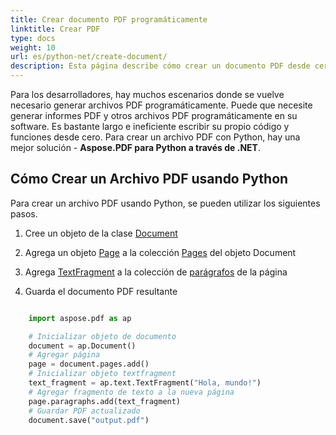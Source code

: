 ```yaml
---
title: Crear documento PDF programáticamente
linktitle: Crear PDF
type: docs
weight: 10
url: es/python-net/create-document/
description: Esta página describe cómo crear un documento PDF desde cero con Aspose.PDF para Python a través de la biblioteca .NET.
---
```


Para los desarrolladores, hay muchos escenarios donde se vuelve necesario generar archivos PDF programáticamente. Puede que necesite generar informes PDF y otros archivos PDF programáticamente en su software. Es bastante largo e ineficiente escribir su propio código y funciones desde cero. Para crear un archivo PDF con Python, hay una mejor solución - **Aspose.PDF para Python a través de .NET**.

## Cómo Crear un Archivo PDF usando Python

Para crear un archivo PDF usando Python, se pueden utilizar los siguientes pasos.

1. Cree un objeto de la clase [Document](https://reference.aspose.com/pdf/python-net/aspose.pdf/document/)

1. Agrega un objeto [Page](https://reference.aspose.com/pdf/python-net/aspose.pdf/page/) a la colección [Pages](https://reference.aspose.com/pdf/python-net/aspose.pdf/document/#properties) del objeto Document
1. Agrega [TextFragment](https://reference.aspose.com/pdf/python-net/aspose.pdf.text/textfragment/) a la colección de [parágrafos](https://reference.aspose.com/pdf/python-net/aspose.pdf/page/#properties) de la página
1. Guarda el documento PDF resultante

```python

    import aspose.pdf as ap

    # Inicializar objeto de documento
    document = ap.Document()
    # Agregar página
    page = document.pages.add()
    # Inicializar objeto textfragment
    text_fragment = ap.text.TextFragment("Hola, mundo!")
    # Agregar fragmento de texto a la nueva página
    page.paragraphs.add(text_fragment)
    # Guardar PDF actualizado
    document.save("output.pdf")
```